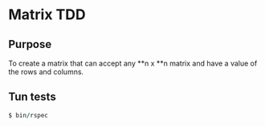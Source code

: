 # Matrix TDD

## Purpose
To create a matrix that can accept any **n x **n matrix and have a value of the rows and columns.

## Tun tests

```ruby
$ bin/rspec
```